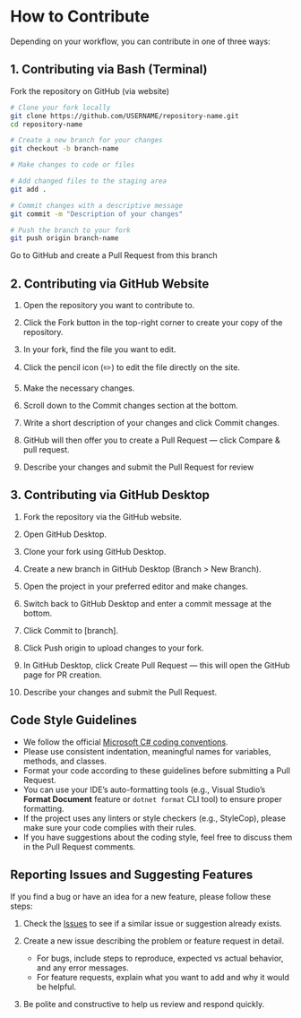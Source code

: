 # How to Contribute

Depending on your workflow, you can contribute in one of three ways:

## 1. Contributing via Bash (Terminal)

  Fork the repository on GitHub (via website)
  
```bash
# Clone your fork locally
git clone https://github.com/USERNAME/repository-name.git
cd repository-name

# Create a new branch for your changes
git checkout -b branch-name

# Make changes to code or files

# Add changed files to the staging area
git add .

# Commit changes with a descriptive message
git commit -m "Description of your changes"

# Push the branch to your fork
git push origin branch-name
```

  Go to GitHub and create a Pull Request from this branch

## 2. Contributing via GitHub Website

  1. Open the repository you want to contribute to.

  2. Click the Fork button in the top-right corner to create your copy of the repository.

  3. In your fork, find the file you want to edit.

  4. Click the pencil icon (✏️) to edit the file directly on the site.

  5. Make the necessary changes.

  6. Scroll down to the Commit changes section at the bottom.

  7. Write a short description of your changes and click Commit changes.

  8. GitHub will then offer you to create a Pull Request — click Compare & pull request.

  9. Describe your changes and submit the Pull Request for review

## 3. Contributing via GitHub Desktop

  1. Fork the repository via the GitHub website.

  2. Open GitHub Desktop.

  3. Clone your fork using GitHub Desktop.

  4. Create a new branch in GitHub Desktop (Branch > New Branch).

  5. Open the project in your preferred editor and make changes.

  6. Switch back to GitHub Desktop and enter a commit message at the bottom.

  7. Click Commit to [branch].

  8. Click Push origin to upload changes to your fork.

  9. In GitHub Desktop, click Create Pull Request — this will open the GitHub page for PR creation.

  10. Describe your changes and submit the Pull Request.

## Code Style Guidelines

- We follow the official [Microsoft C# coding conventions](https://learn.microsoft.com/en-us/dotnet/csharp/fundamentals/coding-style/coding-conventions).
- Please use consistent indentation, meaningful names for variables, methods, and classes.
- Format your code according to these guidelines before submitting a Pull Request.
- You can use your IDE’s auto-formatting tools (e.g., Visual Studio’s **Format Document** feature or `dotnet format` CLI tool) to ensure proper formatting.
- If the project uses any linters or style checkers (e.g., StyleCop), please make sure your code complies with their rules.
- If you have suggestions about the coding style, feel free to discuss them in the Pull Request comments.

## Reporting Issues and Suggesting Features

If you find a bug or have an idea for a new feature, please follow these steps:

1. Check the [Issues](https://github.com/Leorev01/Habits_Builder/issues) to see if a similar issue or suggestion already exists.

2. Create a new issue describing the problem or feature request in detail.  
   - For bugs, include steps to reproduce, expected vs actual behavior, and any error messages.  
   - For feature requests, explain what you want to add and why it would be helpful.

3. Be polite and constructive to help us review and respond quickly.


